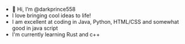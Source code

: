 - 👋 Hi, I’m @darkprince558
- I love bringing cool ideas to life! 
- I am excellent at coding in Java, Python, HTML/CSS and somewhat good in java script
- I'm currently learning Rust and c++


<!---
darkprince558/darkprince558 is a ✨ special ✨ repository because its `README.md` (this file) appears on your GitHub profile.
You can click the Preview link to take a look at your changes.
--->
